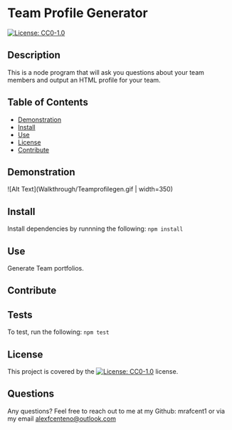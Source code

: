 # Team Profile Generator
[![License: CC0-1.0](https://licensebuttons.net/l/zero/1.0/80x15.png)](http://creativecommons.org/publicdomain/zero/1.0/)

## Description
This is a node program that will ask you questions about your team members and output an HTML profile for your team.

## Table of Contents
* [Demonstration](#Demonstration)
* [Install](#Install)
* [Use](#Use)
* [License](#License)
* [Contribute](#Contribute)

## Demonstration
![Alt Text](Walkthrough/Teamprofilegen.gif | width=350)

## Install
Install dependencies by runnning the following:
`npm install`

## Use
Generate Team portfolios.

## Contribute


## Tests
To test, run the following:
`npm test`

## License
This project is covered by the [![License: CC0-1.0](https://licensebuttons.net/l/zero/1.0/80x15.png)](http://creativecommons.org/publicdomain/zero/1.0/) license.

## Questions
Any questions? Feel free to reach out to me at my Github: mrafcent1 or via my email alexfcenteno@outlook.com

